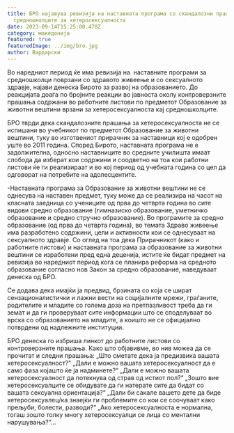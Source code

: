 ```yaml
---
title: БРО најавува ревизија на наставната програма со скандалозни прашања до
  средношколците за хетеросексуалноста
date: 2023-09-14T15:25:00.478Z
category: македонија
featured: true
featuredImage: ../img/bro.jpg
author: Вардарски
---
```

<!--StartFragment-->

Во наредниот период ќе има ревизија на  наставните програми за средношколци поврзани со здравото живеење и со сексуалното здравје, најави денеска Бирото за развој на образованието. До реакцијата доаѓа по бројните реакции во јавноста околу контроверзните прашања содржани во работните листови по предметот Образование за животни вештини врзани за хетеросексуалноста кај средношколците.

БРО тврди дека скандалозните прашања за хетеросексуалноста не се испишани во учебникот по предметот Образование за животни вештини, туку во изготвениот прирачник за наставници кој е одобрен уште во 2011 година. Според Бирото, наставната програма не е задолжителна, односно наставниците во средните училишта имаат слобода да изберат кои содржини и соодветно на тоа кои работни листови ќе ги реализираат и во кој период од учебната година со цел да одговорат на потребите на адолесцентите.

\-Наставната програма за Образование за животни вештини не се однесува на наставен предмет, туку може да се реализира на часот на класната заедница со учениците од прва до четврта година во сите видови средно образование (гимназиско образование, уметничко образование и средно стручно образование). Во програмите за средно образование (од прва до четврта година), во темата Здраво живеење има разработено содржини, цели и активности кои се однесуваат на сексуалното здравје. Со оглед на тоа дека Прирачникот (како и работните листови) и наставната програма за образование за животни вештини се изработени пред една деценија, истите ќе бидат предмет на ревизија во наредниот период кога се планира реформа на средното образование согласно нов Закон за средно образование, наведуваат денеска од БРО.

Се додава дека имајќи ја предвид, брзината со која се шират сензационалистички и лажни вести на социјалните мрежи, граѓаните, родителите и младите со голема доза на претпазливост треба да ги земат и да ги проверуваат сите информации што се споделуваат во врска со образованието на младите, а коишто не се официјално потврдени од надлежните институции.

БРО денеска го избриша линкот до работните листови со контроверзните прашања. Како што објавивме, во нив можеа да се прочитат и следни прашања: „Што сметате дека ја предизвика вашата хетеросексуалност?“ „Дали е можно вашата хетеросексуалност да е само фаза којашто ќе ја надминете?“ „Дали е можно вашата хетеросексуалност да потекнува од страв од истиот пол?“ „Зошто вие хетеросексуалците се обидувате да ги натерате сите да бидат со вашата сексуална ориентација?“ „Дали би сакале вашето дете да биде хетеросексуалец/ка знаејќи ги проблемите со кои се соочуваат како прељуби, болести, разводи?“ „Ако хетеросексуалноста е нормална, тогаш зошто толку многу хетеросексуалци се лица со ментални нарушувања?“…

<!--EndFragment-->